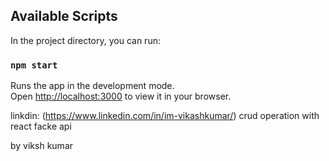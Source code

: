 ## Available Scripts

In the project directory, you can run:

### `npm start`

Runs the app in the development mode.\
Open [http://localhost:3000](http://localhost:3000) to view it in your browser.

linkdin: (https://www.linkedin.com/in/im-vikashkumar/)
crud operation with react facke api

by viksh kumar
